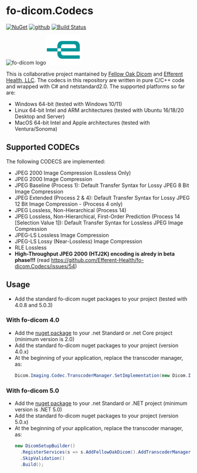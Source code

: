 # fo-dicom.Codecs

[![NuGet](https://img.shields.io/nuget/v/fo-dicom.Codecs.svg)](https://www.nuget.org/packages/fo-dicom.Codecs/)
[![github](https://img.shields.io/github/stars/Efferent-Health/fo-dicom.Codecs.svg)]()
[![Build Status](https://dev.azure.com/efferent/open-source/_apis/build/status/Efferent-Health.fo-dicom.Codecs?branchName=master)](https://dev.azure.com/efferent/open-source/_build/latest?definitionId=9&branchName=master)

<img src="https://lh3.googleusercontent.com/-Fq3nigRUo7U/VfaIPuJMjfI/AAAAAAAAALo/7oaLrrTBhnw/s1600/Fellow%2BOak%2BSquare%2BTransp.png" alt="fo-dicom logo" height="80" /><img src="efferent_logo.png" alt="Efferent logo" height="80" />

This is collaborative project mantained by [Fellow Oak Dicom](https://github.com/fo-dicom/fo-dicom) and [Efferent Health, LLC](https://efferenthealth.com).
The codecs in this repository are written in pure C/C++ code and wrapped with C# and netstandard2.0. The supported platforms so far are:
- Windows 64-bit (tested with Windows 10/11)
- Linux 64-bit Intel and ARM architectures (tested with Ubuntu 16/18/20 Desktop and Server)
- MacOS 64-bit Intel and Apple architectures (tested with Ventura/Sonoma)

## Supported CODECs

The following CODECS are implemented:
- JPEG 2000 Image Compression (Lossless Only)
- JPEG 2000 Image Compression
- JPEG Baseline (Process 1): Default Transfer Syntax for Lossy JPEG 8 Bit Image Compression
- JPEG Extended (Process 2 & 4): Default Transfer Syntax for Lossy JPEG 12 Bit Image Compression - (Process 4 only)
- JPEG Lossless, Non-Hierarchical (Process 14)
- JPEG Lossless, Non-Hierarchical, First-Order Prediction (Process 14 [Selection Value 1]): Default Transfer Syntax for Lossless JPEG Image Compression
- JPEG-LS Lossless Image Compression
- JPEG-LS Lossy (Near-Lossless) Image Compression
- RLE Lossless
- **High-Throughput JPEG 2000 (HTJ2K) encoding is alredy in beta phase!!!** (read https://github.com/Efferent-Health/fo-dicom.Codecs/issues/54)

## Usage
 
- Add the standard fo-dicom nuget packages to your project (tested with 4.0.8 and 5.0.3)
### With fo-dicom 4.0
- Add the [nuget package](https://www.nuget.org/packages/Efferent.Native/) to your .net Standard or .net Core project (minimum version is 2.0) 
- Add the standard fo-dicom nuget packages to your project (version 4.0.x)
- At the beginning of your application, replace the transcoder manager, as:
  ````C#
  Dicom.Imaging.Codec.TranscoderManager.SetImplementation(new Dicom.Imaging.NativeCodec.NativeTranscoderManager());
  ````
### With fo-dicom 5.0
- Add the [nuget package](https://www.nuget.org/packages/fo-dicom.Codecs) to your .net Standard or .NET project (minimum version is .NET 5.0) 
- Add the standard fo-dicom nuget packages to your project (version 5.0.x)
- At the beginning of your application, replace the transcoder manager, as:
  ````C#
  new DicomSetupBuilder()
    .RegisterServices(s => s.AddFellowOakDicom().AddTranscoderManager<FellowOakDicom.Imaging.NativeCodec.NativeTranscoderManager>())
    .SkipValidation()
    .Build();
  ````
